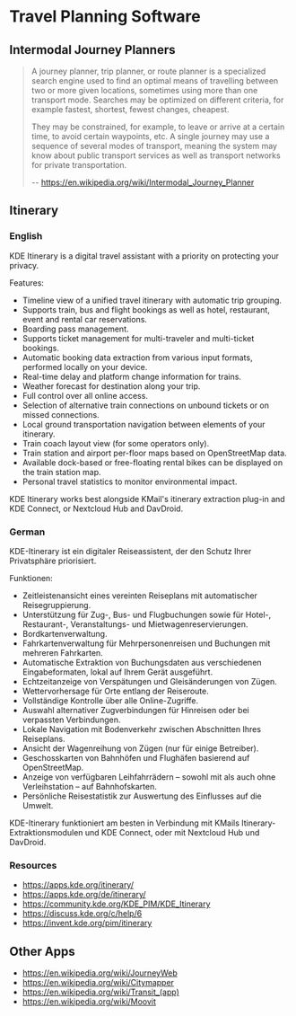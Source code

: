 # Travel Planning Software


## Intermodal Journey Planners

> A journey planner, trip planner, or route planner is a specialized search engine used
> to find an optimal means of travelling between two or more given locations, sometimes
> using more than one transport mode. Searches may be optimized on different criteria,
> for example fastest, shortest, fewest changes, cheapest.
>
> They may be constrained, for example, to leave or arrive at a certain time, to avoid
> certain waypoints, etc. A single journey may use a sequence of several modes of
> transport, meaning the system may know about public transport services as well as
> transport networks for private transportation.
>
> -- https://en.wikipedia.org/wiki/Intermodal_Journey_Planner


## Itinerary

### English

KDE Itinerary is a digital travel assistant with a priority on protecting your privacy.

Features:

- Timeline view of a unified travel itinerary with automatic trip grouping.
- Supports train, bus and flight bookings as well as hotel, restaurant, event and rental car reservations.
- Boarding pass management.
- Supports ticket management for multi-traveler and multi-ticket bookings.
- Automatic booking data extraction from various input formats, performed locally on your device.
- Real-time delay and platform change information for trains.
- Weather forecast for destination along your trip.
- Full control over all online access.
- Selection of alternative train connections on unbound tickets or on missed connections.
- Local ground transportation navigation between elements of your itinerary.
- Train coach layout view (for some operators only).
- Train station and airport per-floor maps based on OpenStreetMap data.
- Available dock-based or free-floating rental bikes can be displayed on the train station map.
- Personal travel statistics to monitor environmental impact.

KDE Itinerary works best alongside KMail's itinerary extraction plug-in and KDE Connect, or Nextcloud Hub and DavDroid.

### German

KDE-Itinerary ist ein digitaler Reiseassistent, der den Schutz Ihrer Privatsphäre priorisiert.

Funktionen:

- Zeitleistenansicht eines vereinten Reiseplans mit automatischer Reisegruppierung.
- Unterstützung für Zug-, Bus- und Flugbuchungen sowie für Hotel-, Restaurant-, Veranstaltungs- und Mietwagenreservierungen.
- Bordkartenverwaltung.
- Fahrkartenverwaltung für Mehrpersonenreisen und Buchungen mit mehreren Fahrkarten.
- Automatische Extraktion von Buchungsdaten aus verschiedenen Eingabeformaten, lokal auf Ihrem Gerät ausgeführt.
- Echtzeitanzeige von Verspätungen und Gleisänderungen von Zügen.
- Wettervorhersage für Orte entlang der Reiseroute.
- Vollständige Kontrolle über alle Online-Zugriffe.
- Auswahl alternativer Zugverbindungen für Hinreisen oder bei verpassten Verbindungen.
- Lokale Navigation mit Bodenverkehr zwischen Abschnitten Ihres Reiseplans.
- Ansicht der Wagenreihung von Zügen (nur für einige Betreiber).
- Geschosskarten von Bahnhöfen und Flughäfen basierend auf OpenStreetMap.
- Anzeige von verfügbaren Leihfahrrädern – sowohl mit als auch ohne Verleihstation – auf Bahnhofskarten.
- Persönliche Reisestatistik zur Auswertung des Einflusses auf die Umwelt.

KDE-Itinerary funktioniert am besten in Verbindung mit KMails Itinerary-Extraktionsmodulen und KDE Connect, oder mit Nextcloud Hub und DavDroid.

### Resources
- https://apps.kde.org/itinerary/
- https://apps.kde.org/de/itinerary/
- https://community.kde.org/KDE_PIM/KDE_Itinerary
- https://discuss.kde.org/c/help/6
- https://invent.kde.org/pim/itinerary


## Other Apps
- https://en.wikipedia.org/wiki/JourneyWeb
- https://en.wikipedia.org/wiki/Citymapper
- https://en.wikipedia.org/wiki/Transit_(app)
- https://en.wikipedia.org/wiki/Moovit
